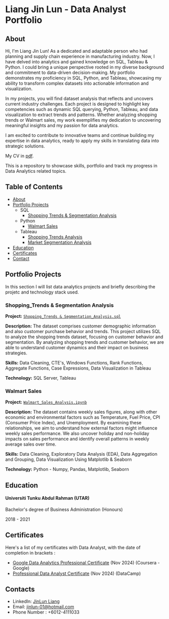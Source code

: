  # Liang Jin Lun - Data Analyst Portfolio
## About
Hi, I'm Liang Jin Lun! As a dedicated and adaptable person who had planning and supply chain experience in manufacturing industry. Now, I have delved into analytics and gained knowledge on SQL, Tableau & Python. I could bring a unique perspective rooted in my diverse background and commitment to data-driven decision-making. My portfolio demonstrates my proficiency in SQL, Python, and Tableau, showcasing my ability to transform complex datasets into actionable information and visualization.

In my projects, you will find dataset analysis that reflects and uncovers current industry challenges. Each project is designed to highlight key competencies such as dynamic SQL querying, Python, Tableau, and data visualization to extract trends and patterns. Whether analyzing shopping trends or Walmart sales, my work exemplifies my dedication to uncovering meaningful insights and my passion for data analytics.

I am excited to contribute to innovative teams and continue building my expertise in data analytics, ready to apply my skills in translating data into strategic solutions.

My CV in [pdf](https://github.com/JinLunLiang/JinLun-Project/blob/main/Liang%20Jin%20Lun_DataAnalyst_Resume.pdf).

This is a repository to showcase skills, portfolio and track my progress in Data Analytics related topics.

## Table of Contents
- [About](https://github.com/JinLunLiang/JinLun-Project?tab=readme-ov-file#about)
- [Portfolio Projects](https://github.com/JinLunLiang/JinLun-Project/blob/main/README.md#portfolio-projects)
  - SQL
    - [Shopping Trends & Segmentation Analysis](https://github.com/JinLunLiang/JinLun-Project/blob/main/Shopping_Trends%20%26%20Segmentation_Analysis.sql)
  - Python
    - [Walmart Sales](https://github.com/JinLunLiang/JinLun-Project/blob/main/Walmart_Sales_Analysis.ipynb)
  - Tableau
    - [Shopping Trends Analysis](https://public.tableau.com/app/profile/jin.lun.liang/viz/ShoppingTrendsAnalysis_17314747229240/Dashboard2)
    - [Market Segmentation Analysis](https://public.tableau.com/app/profile/jin.lun.liang/viz/MarketSegmentationAnalysis_17314746907080/Dashboard1)
- [Education](https://github.com/JinLunLiang/JinLun-Project?tab=readme-ov-file#education)  
- [Certificates](https://github.com/JinLunLiang/JinLun-Project?tab=readme-ov-file#certificates)
- [Contact](https://github.com/JinLunLiang/JinLun-Project?tab=readme-ov-file#contacts)

## Portfolio Projects
In this section I will list data analytics projects and briefly describing the projetc and technology stack used.

### Shopping_Trends & Segmentation Analysis

**Project:** [`Shopping_Trends & Segmentation_Analysis.sql`](https://github.com/JinLunLiang/JinLun-Project/blob/main/Shopping_Trends%20%26%20Segmentation_Analysis.sql)

**Description:** The dataset comprises customer demographic information and also customer purchase behavior and trends. This project utilizes SQL to analyze the shopping trends dataset, focusing on customer behavior and segmentation. By analyzing shopping trends and customer behavior, we are able to understand customer dynamics and their impact on business strategies.

**Skills:** Data Cleaning, CTE's, Windows Functions, Rank Functions, Aggregate Functions, Case Expressions, Data Visualization in Tableau

**Technology:** SQL Server, Tableau

### Walmart Sales

**Project:** [`Walmart_Sales_Analysis.ipynb`](https://github.com/JinLunLiang/JinLun-Project/blob/main/Walmart_Sales_Analysis.ipynb)

**Description:** The dataset contains weekly sales figures, along with other economic and environmental factors such as Temperature, Fuel Price, CPI (Consumer Price Index), and Unemployment. By examining these relationships, we aim to understand how external factors might influence weekly sales performance. We also uncover holiday and non-holiday impacts on sales performance and identify overall patterns in weekly average sales over time.

**Skills:** Data Cleaning, Exploratory Data Analysis (EDA), Data Aggregation and Grouping, Data Visualization Using Matplotlib & Seaborn

**Technology:** Python - Numpy, Pandas, Matplotlib, Seaborn

## Education
#### Universiti Tunku Abdul Rahman (UTAR) 

Bachelor's degree of Business Administration (Honours)

2018 - 2021

## Certificates
Here's a list of my certificates with Data Analyst, with the date of completion in brackets :
- [Google Data Analytics Professional Certificate](https://www.coursera.org/account/accomplishments/professional-cert/0Q1H2TR3ZN18) (Nov 2024) (Coursera - Google)
- [Professional Data Analyst Certificate](https://www.datacamp.com/certificate/DA0025143361125) (Nov 2024) (DataCamp)

## Contacts
- LinkedIn: [JinLun Liang](https://www.linkedin.com/in/jinlunliang/)
- Email: jinlun-01@hotmail.com
- Phone Number : +6012-4111033